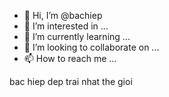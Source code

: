 - 👋 Hi, I’m @bachiep
- 👀 I’m interested in ...
- 🌱 I’m currently learning ...
- 💞️ I’m looking to collaborate on ...
- 📫 How to reach me ...

<!---
bachiep/bachiep is a ✨ special ✨ repository because its `README.md` (this file) appears on your GitHub profile.
You can click the Preview link to take a look at your changes.
--->
bac hiep dep trai nhat the gioi
